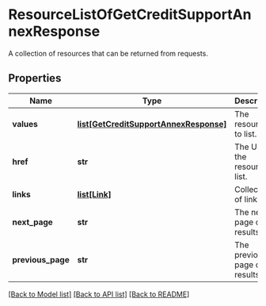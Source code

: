 # ResourceListOfGetCreditSupportAnnexResponse

A collection of resources that can be returned from requests.

## Properties
Name | Type | Description | Notes
------------ | ------------- | ------------- | -------------
**values** | [**list[GetCreditSupportAnnexResponse]**](GetCreditSupportAnnexResponse.md) | The resources to list. | 
**href** | **str** | The URI of the resource list. | [optional] 
**links** | [**list[Link]**](Link.md) | Collection of links. | [optional] 
**next_page** | **str** | The next page of results. | [optional] 
**previous_page** | **str** | The previous page of results. | [optional] 

[[Back to Model list]](../README.md#documentation-for-models) [[Back to API list]](../README.md#documentation-for-api-endpoints) [[Back to README]](../README.md)


